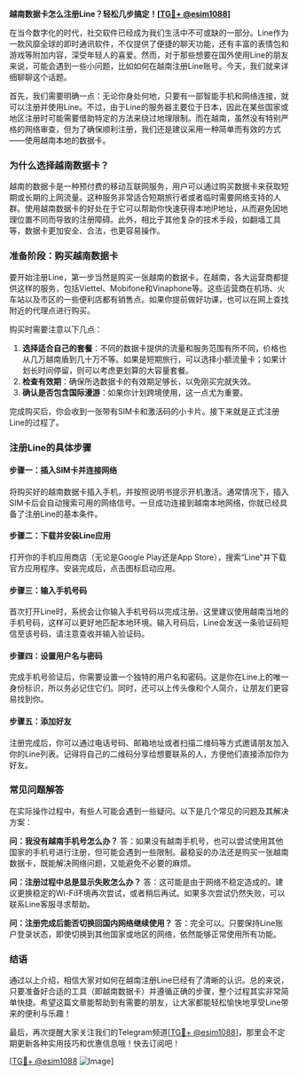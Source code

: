 **越南数据卡怎么注册Line？轻松几步搞定！[[TG💪+ @esim1088](https://t.me/s/esim1088)]**

在当今数字化的时代，社交软件已经成为我们生活中不可或缺的一部分。Line作为一款风靡全球的即时通讯软件，不仅提供了便捷的聊天功能，还有丰富的表情包和游戏等附加内容，深受年轻人的喜爱。然而，对于那些想要在国外使用Line的朋友来说，可能会遇到一些小问题，比如如何在越南注册Line账号。今天，我们就来详细聊聊这个话题。

首先，我们需要明确一点：无论你身处何地，只要有一部智能手机和网络连接，就可以注册并使用Line。不过，由于Line的服务器主要位于日本，因此在某些国家或地区注册时可能需要借助特定的方法来绕过地理限制。而在越南，虽然没有特别严格的网络审查，但为了确保顺利注册，我们还是建议采用一种简单而有效的方式——使用越南本地的数据卡。

### **为什么选择越南数据卡？**

越南的数据卡是一种预付费的移动互联网服务，用户可以通过购买数据卡来获取短期或长期的上网流量。这种服务非常适合短期旅行者或者临时需要网络支持的人群。使用越南数据卡的好处在于它可以帮助你快速获得本地IP地址，从而避免因地理位置不同而导致的注册障碍。此外，相比于其他复杂的技术手段，如翻墙工具等，数据卡更加安全、合法，也更容易操作。

### **准备阶段：购买越南数据卡**

要开始注册Line，第一步当然是购买一张越南的数据卡。在越南，各大运营商都提供这样的服务，包括Viettel、Mobifone和Vinaphone等。这些运营商在机场、火车站以及市区的一些便利店都有销售点。如果你提前做好功课，也可以在网上查找附近的代理点进行购买。

购买时需要注意以下几点：
1. **选择适合自己的套餐**：不同的数据卡提供的流量和服务范围有所不同，价格也从几万越南盾到几十万不等。如果是短期旅行，可以选择小额流量卡；如果计划长时间停留，则可以考虑更划算的大容量套餐。
2. **检查有效期**：确保所选数据卡的有效期足够长，以免刚买完就失效。
3. **确认是否包含国际漫游**：如果你计划跨境使用，这一点尤为重要。

完成购买后，你会收到一张带有SIM卡和激活码的小卡片。接下来就是正式注册Line的过程了。

### **注册Line的具体步骤**

#### **步骤一：插入SIM卡并连接网络**
将购买好的越南数据卡插入手机，并按照说明书提示开机激活。通常情况下，插入SIM卡后会自动搜索可用的网络信号。一旦成功连接到越南本地网络，你就已经具备了注册Line的基本条件。

#### **步骤二：下载并安装Line应用**
打开你的手机应用商店（无论是Google Play还是App Store），搜索“Line”并下载官方应用程序。安装完成后，点击图标启动应用。

#### **步骤三：输入手机号码**
首次打开Line时，系统会让你输入手机号码以完成注册。这里建议使用越南当地的手机号码，这样可以更好地匹配本地环境。输入号码后，Line会发送一条验证码短信至该号码，请注意查收并输入验证码。

#### **步骤四：设置用户名与密码**
完成手机号验证后，你需要设置一个独特的用户名和密码。这是你在Line上的唯一身份标识，所以务必记住它们。同时，还可以上传头像和个人简介，让朋友们更容易找到你。

#### **步骤五：添加好友**
注册完成后，你可以通过电话号码、邮箱地址或者扫描二维码等方式邀请朋友加入你的Line列表。记得将自己的二维码分享给想要联系的人，方便他们直接添加你为好友。

### **常见问题解答**

在实际操作过程中，有些人可能会遇到一些疑问。以下是几个常见的问题及其解决方案：

**问：我没有越南手机号怎么办？**
答：如果没有越南手机号，也可以尝试使用其他国家的手机号进行注册，但可能会遇到一些限制。最稳妥的办法还是购买一张越南数据卡，既能解决网络问题，又能避免不必要的麻烦。

**问：注册过程中总是显示失败怎么办？**
答：这可能是由于网络不稳定造成的。建议更换稳定的Wi-Fi环境再次尝试，或者稍后再试。如果多次尝试仍然失败，可以联系Line客服寻求帮助。

**问：注册完成后能否切换回国内网络继续使用？**
答：完全可以。只要保持Line账户登录状态，即使切换到其他国家或地区的网络，依然能够正常使用所有功能。

### **结语**

通过以上介绍，相信大家对如何在越南注册Line已经有了清晰的认识。总的来说，只要准备好合适的工具（即越南数据卡）并遵循正确的步骤，整个过程其实非常简单快捷。希望这篇文章能帮助到有需要的朋友，让大家都能轻松愉快地享受Line带来的便利与乐趣！

最后，再次提醒大家关注我们的Telegram频道[[TG💪+ @esim1088](https://t.me/s/esim1088)]，那里会不定期更新各种实用技巧和优惠信息哦！快去订阅吧！

[[TG💪+ @esim1088](https://t.me/s/esim1088) ![Image](https://i.postimg.cc/4NQfJmqS/Snipaste-2025-05-13-00-14-12.png)]